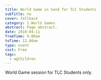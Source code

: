 ```yaml
---
title: World Game in Sand for TLC Students
subTitle: na
cover: fallback
category: 1.World Games
abstract: Page abstract.
date: 2018-04-11
fromTime: 9.00am
toTime: 12.00am
type: event
cost: Free
tags:
  - wgChildren
---
```


World Game session for TLC Students only.

